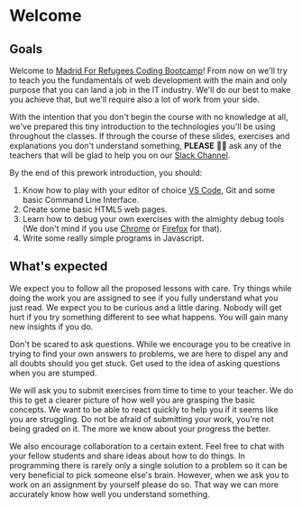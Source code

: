 # Welcome

## Goals

Welcome to [Madrid For Refugees Coding Bootcamp](https://madridforrefugees.org/es/la-organizacion/mfr-coding-es/)! From now on we'll try to teach you the fundamentals of web development with the main and only purpose that you can land a job in the IT industry. We'll do our best to make you achieve that, but we'll require also a lot of work from your side.

With the intention that you don't begin the course with no knowledge at all, we've prepared this tiny introduction to the technologies you'll be using throughout the classes. If through the course of these slides, exercises and explanations you don't understand something, **PLEASE** 🙏🏼 ask any of the teachers that will be glad to help you on our [Slack Channel](https://mfrcodingproject.slack.com).

By the end of this prework introduction, you should:

1. Know how to play with your editor of choice [VS Code](https://code.visualstudio.com/), Git and some basic Command Line Interface.
2. Create some basic HTML5 web pages.
3. Learn how to debug your own exercises with the almighty debug tools (We don't mind if you use [Chrome](https://www.google.com/chrome/) or [Firefox](https://www.mozilla.org/es-ES/firefox/new/) for that).
4. Write some really simple programs in Javascript.

## What's expected

We expect you to follow all the proposed lessons with care. Try things while doing the work you are assigned to see if you fully understand what you just read. We expect you to be curious and a little daring. Nobody will get hurt if you try something different to see what happens. You will gain many new insights if you do.

Don't be scared to ask questions. While we encourage you to be creative in trying to find your own answers to problems, we are here to dispel any and all doubts should you get stuck. Get used to the idea of asking questions when you are stumped.

We will ask you to submit exercises from time to time to your teacher. We do this to get a clearer picture of how well you are grasping the basic concepts. We want to be able to react quickly to help you if it seems like you are struggling. Do not be afraid of submitting your work, you’re not being graded on it. The more we know about your progress the better.

We also encourage collaboration to a certain extent. Feel free to chat with your fellow students and share ideas about how to do things. In programming there is rarely only a single solution to a problem so it can be very beneficial to pick someone else's brain. However, when we ask you to work on an assignment by yourself please do so. That way we can more accurately know how well you understand something.
  